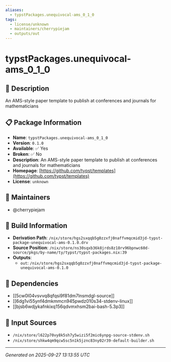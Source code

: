 ```yaml
---
aliases:
  - typstPackages.unequivocal-ams_0_1_0
tags:
  - license/unknown
  - maintainers/cherrypiejam
  - outputs/out
---
```


# typstPackages.unequivocal-ams_0_1_0

## 📝 Description

An AMS-style paper template to publish at conferences and journals for mathematicians

## 📋 Package Information

- **Name**: `typstPackages.unequivocal-ams_0_1_0`
- **Version**: `0.1.0`
- **Available**: ✅ Yes
- **Broken**: ✅ No
- **Description**: An AMS-style paper template to publish at conferences and journals for mathematicians
- **Homepage**: [https://github.com/typst/templates](https://github.com/typst/templates)
- **License**: `unknown`
## 👥 Maintainers

- @cherrypiejam


## 🔧 Build Information

- **Derivation Path**: `/nix/store/hgs2sxqqb5g0zzxfj0naffvmqcmid3jd-typst-package-unequivocal-ams-0.1.0.drv`
- **Source Position**: `/nix/store/ns30sqxb36k8jrds8z18rv96bpnwc60d-source/pkgs/by-name/ty/typst/typst-packages.nix:39`
- **Outputs**:
  - `out`:  `/nix/store/hgs2sxqqb5g0zzxfj0naffvmqcmid3jd-typst-package-unequivocal-ams-0.1.0`

## 🔗 Dependencies

- [[5cw0l04vsvvq8qfqsi9f81dm7lnsmdgl-source]]
- [[6dg1vi55ynf4dmkmmcn945pwdz010s34-stdenv-linux]]
- [[bjsb6wdjykafnkixq156qdvmxhsm2bai-bash-5.3p3]]

## 📁 Input Sources

- `/nix/store/l622p70vy8k5sh7y5wizi5f2mic6ynpg-source-stdenv.sh`
- `/nix/store/shkw4qm9qcw5sc5n1k5jznc83ny02r39-default-builder.sh`

---
*Generated on 2025-09-27 13:13:55 UTC*
